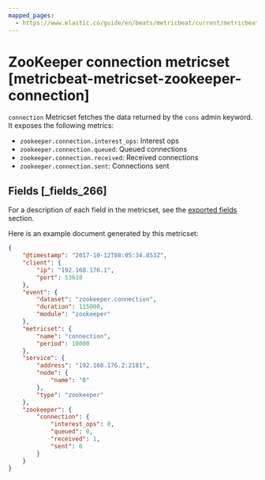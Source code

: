 ```yaml
---
mapped_pages:
  - https://www.elastic.co/guide/en/beats/metricbeat/current/metricbeat-metricset-zookeeper-connection.html
---
```


# ZooKeeper connection metricset [metricbeat-metricset-zookeeper-connection]

`connection` Metricset fetches the data returned by the `cons` admin keyword. It exposes the following metrics:

* `zookeeper.connection.interest_ops`: Interest ops
* `zookeeper.connection.queued`: Queued connections
* `zookeeper.connection.received`: Received connections
* `zookeeper.connection.sent`: Connections sent

## Fields [_fields_266]

For a description of each field in the metricset, see the [exported fields](/reference/metricbeat/exported-fields-zookeeper.md) section.

Here is an example document generated by this metricset:

```json
{
    "@timestamp": "2017-10-12T08:05:34.853Z",
    "client": {
        "ip": "192.168.176.1",
        "port": 53618
    },
    "event": {
        "dataset": "zookeeper.connection",
        "duration": 115000,
        "module": "zookeeper"
    },
    "metricset": {
        "name": "connection",
        "period": 10000
    },
    "service": {
        "address": "192.168.176.2:2181",
        "node": {
            "name": "0"
        },
        "type": "zookeeper"
    },
    "zookeeper": {
        "connection": {
            "interest_ops": 0,
            "queued": 0,
            "received": 1,
            "sent": 0
        }
    }
}
```


